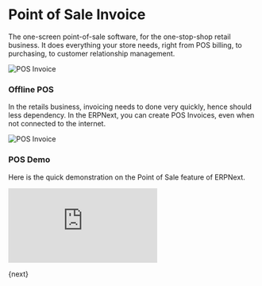 <!-- add-breadcrumbs -->
# Point of Sale Invoice

The one-screen point-of-sale software, for the one-stop-shop retail business. It does everything your store needs, right from POS billing,
to purchasing, to customer relationship management.

<img class="screenshot" alt="POS Invoice" src="{{docs_base_url}}/assets/img/accounting/retail-hero.jpg">

### Offline POS

In the retails business, invoicing needs to done very quickly, hence should less dependency. In the ERPNext, you can create POS Invoices, even when not connected to the internet.

<img class="screenshot" alt="POS Invoice" src="{{docs_base_url}}/assets/img/accounting/invoice.jpg">

### POS Demo

Here is the quick demonstration on the Point of Sale feature of ERPNext.

<div class="embed-container">
    <iframe src="https://www.youtube.com/embed/4WkelWkbP_c" frameborder="0" allow="autoplay; encrypted-media" allowfullscreen></iframe>
</div>

{next}
